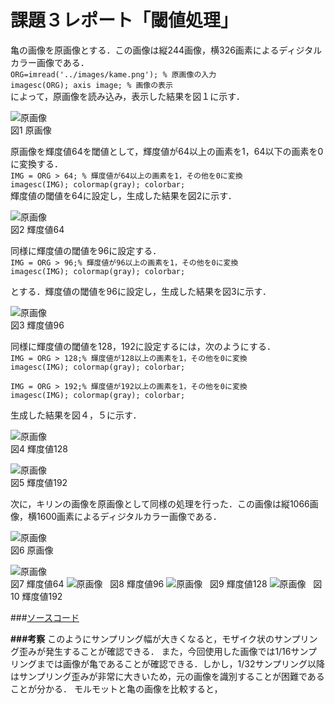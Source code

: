 # 課題３レポート「閾値処理」

亀の画像を原画像とする．この画像は縦244画像，横326画素によるディジタルカラー画像である．      
`ORG=imread('../images/kame.png'); % 原画像の入力`     
`imagesc(ORG); axis image; % 画像の表示`   
によって，原画像を読み込み，表示した結果を図１に示す．       

![原画像](https://github.com/suke123/matlab_image_processing/blob/master/%E8%AA%B2%E9%A1%8C3/images/kame1-1.png)       
図1 原画像       

原画像を輝度値64を閾値として，輝度値が64以上の画素を1，64以下の画素を0に変換する．             
`IMG = ORG > 64; % 輝度値が64以上の画素を1，その他を0に変換`                
`imagesc(IMG); colormap(gray); colorbar;`            
輝度値の閾値を64に設定し，生成した結果を図2に示す．      

![原画像](https://github.com/suke123/matlab_image_processing/blob/master/%E8%AA%B2%E9%A1%8C3/images/kido64.png)      
図2 輝度値64        

同様に輝度値の閾値を96に設定する．               
`IMG = ORG > 96;% 輝度値が96以上の画素を1，その他を0に変換`                 
`imagesc(IMG); colormap(gray); colorbar;`                    

とする．輝度値の閾値を96に設定し，生成した結果を図3に示す．      

![原画像](https://github.com/suke123/matlab_image_processing/blob/master/%E8%AA%B2%E9%A1%8C3/images/kido96.png)       
図3 輝度値96               

同様に輝度値の閾値を128，192に設定するには，次のようにする．        
`IMG = ORG > 128;% 輝度値が128以上の画素を1，その他を0に変換`          
`imagesc(IMG); colormap(gray); colorbar;`        

`IMG = ORG > 192;% 輝度値が192以上の画素を1，その他を0に変換`          
`imagesc(IMG); colormap(gray); colorbar;`          

生成した結果を図４，５に示す．

![原画像](https://github.com/suke123/matlab_image_processing/blob/master/%E8%AA%B2%E9%A1%8C3/images/kido128.png)      
図4 輝度値128          

![原画像](https://github.com/suke123/matlab_image_processing/blob/master/%E8%AA%B2%E9%A1%8C3/images/kido192%5D.png)      
図5 輝度値192           

次に，キリンの画像を原画像として同様の処理を行った．この画像は縦1066画像，横1600画素によるディジタルカラー画像である．

![原画像](https://github.com/suke123/matlab_image_processing/blob/master/%E8%AA%B2%E9%A1%8C3/images/giraffe0.png)  
図6 原画像

![原画像](https://github.com/suke123/matlab_image_processing/blob/master/%E8%AA%B2%E9%A1%8C3/images/giraffe1.png)  
図7 輝度値64
![原画像](https://github.com/suke123/matlab_image_processing/blob/master/%E8%AA%B2%E9%A1%8C3/images/giraffe2.png)  
図8 輝度値96
![原画像](https://github.com/suke123/matlab_image_processing/blob/master/%E8%AA%B2%E9%A1%8C3/images/giraffe3.png)  
図9 輝度値128
![原画像](https://github.com/suke123/matlab_image_processing/blob/master/%E8%AA%B2%E9%A1%8C3/images/giraffe4.png)  
図10 輝度値192

###[ソースコード](https://github.com/suke123/matlab_image_processing/blob/master/%E8%AA%B2%E9%A1%8C3/kadai3.m)   

**###考察**
このようにサンプリング幅が大きくなると，モザイク状のサンプリング歪みが発生することが確認できる．
また，今回使用した画像では1/16サンプリングまでは画像が亀であることが確認できる．しかし，1/32サンプリング以降はサンプリング歪みが非常に大きいため，元の画像を識別することが困難であることが分かる．
モルモットと亀の画像を比較すると，
